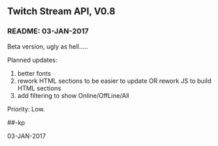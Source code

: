 ## Twitch Stream API, V0.8
### README: 03-JAN-2017

Beta version, ugly as hell..... 

Planned updates:
1. better fonts
2. rework HTML sections to be easier to update OR rework JS to build HTML sections
3. add filtering to show Online/OffLine/All

Priority: Low.

##-kp
 
03-JAN-2017